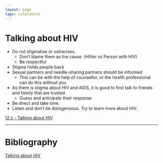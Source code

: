 ```yaml
---
layout: page
tags: Literature  
---
```


# Talking about HIV

- Do not stigmatise or ostracises.
	- Don’t blame them as the cause. (HIVer vs Person with HIV)
	- Be respectful
- Stigma holds people back
- Sexual partners and needle-sharing partners should be informed
	- This can be with the help of counsellor, or the health professional can do this without you
- As there is stigma about HIV and AIDS, it is good to first talk to friends and family that are trusted.
	- Guess and anticipate their response
- Be direct and take time.
- Listen and don’t be disingenuous. Try to learn more about HIV.

[12,c - Talking about HIV](../3%20Permanent%20Notes/12,c%20-%20Talking%20about%20HIV)

---

# Bibliography

[Talking about HIV](../4%20Citation%20Notes/Talking%20about%20HIV)
